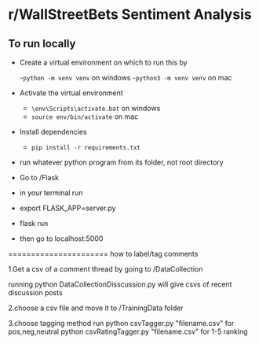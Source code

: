 # r/WallStreetBets Sentiment Analysis

## To run locally

* Create a virtual environment on which to run this by

  -`python -m venv venv` on windows
  -`python3 -m venv venv` on mac
* Activate the virtual environment
  - `\env\Scripts\activate.bat` on windows
  - `source env/bin/activate` on mac

* Install dependencies
  - `pip install -r requirements.txt`

* run whatever python program from its folder, not root directory

* Go to /Flask

* in your terminal run
* export FLASK_APP=server.py

* flask run
* then go to localhost:5000



======================
how to label/tag comments

1.Get a csv of a comment thread by going to
/DataCollection

running 
python DataCollectionDisscussion.py
will give csvs of recent discussion posts

2.choose a csv file and move it to 
/TrainingData folder

3.choose tagging method
run 
python csvTagger.py "filename.csv"          for pos,neg,neutral
python csvRatingTagger.py "filename.csv"    for 1-5 ranking
